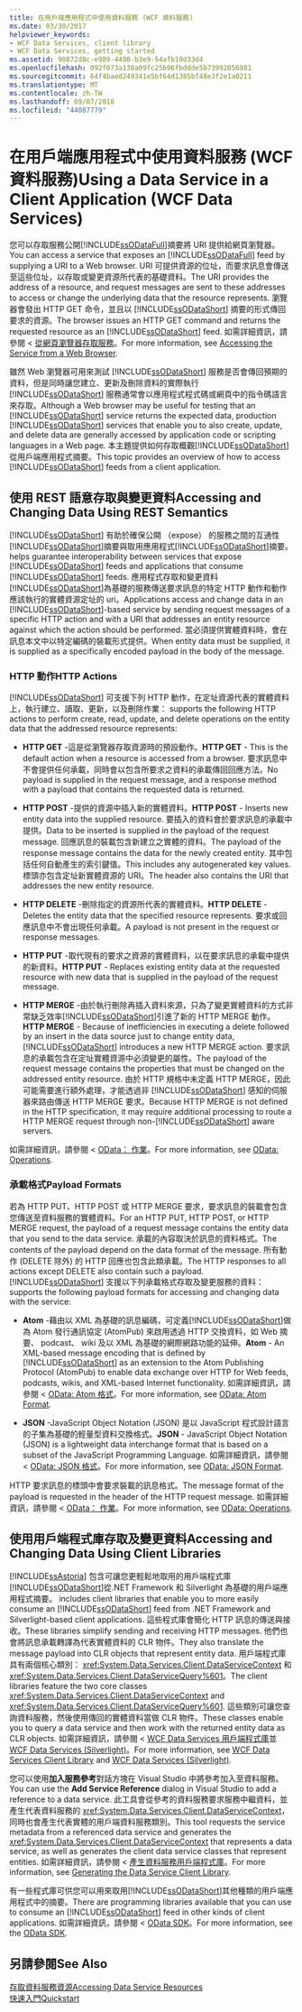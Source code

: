 ```yaml
---
title: 在用戶端應用程式中使用資料服務 (WCF 資料服務)
ms.date: 03/30/2017
helpviewer_keywords:
- WCF Data Services, client library
- WCF Data Services, getting started
ms.assetid: 90872d0c-e989-4490-b3e9-54afb10d33d4
ms.openlocfilehash: 092f073a138a09fc25b96fbddde5b73992056981
ms.sourcegitcommit: 64f4baed249341e5bf64d1385bf48e3f2e1a0211
ms.translationtype: MT
ms.contentlocale: zh-TW
ms.lasthandoff: 09/07/2018
ms.locfileid: "44087779"
---
```

# <a name="using-a-data-service-in-a-client-application-wcf-data-services"></a><span data-ttu-id="42b32-102">在用戶端應用程式中使用資料服務 (WCF 資料服務)</span><span class="sxs-lookup"><span data-stu-id="42b32-102">Using a Data Service in a Client Application (WCF Data Services)</span></span>
<span data-ttu-id="42b32-103">您可以存取服務公開[!INCLUDE[ssODataFull](../../../../includes/ssodatafull-md.md)]摘要將 URI 提供給網頁瀏覽器。</span><span class="sxs-lookup"><span data-stu-id="42b32-103">You can access a service that exposes an [!INCLUDE[ssODataFull](../../../../includes/ssodatafull-md.md)] feed by supplying a URI to a Web browser.</span></span> <span data-ttu-id="42b32-104">URI 可提供資源的位址，而要求訊息會傳送至這些位址，以存取或變更資源所代表的基礎資料。</span><span class="sxs-lookup"><span data-stu-id="42b32-104">The URI provides the address of a resource, and request messages are sent to these addresses to access or change the underlying data that the resource represents.</span></span> <span data-ttu-id="42b32-105">瀏覽器會發出 HTTP GET 命令，並且以 [!INCLUDE[ssODataShort](../../../../includes/ssodatashort-md.md)] 摘要的形式傳回要求的資源。</span><span class="sxs-lookup"><span data-stu-id="42b32-105">The browser issues an HTTP GET command and returns the requested resource as an [!INCLUDE[ssODataShort](../../../../includes/ssodatashort-md.md)] feed.</span></span> <span data-ttu-id="42b32-106">如需詳細資訊，請參閱 <<c0> [ 從網頁瀏覽器存取服務](../../../../docs/framework/data/wcf/accessing-the-service-from-a-web-browser-wcf-data-services-quickstart.md)。</span><span class="sxs-lookup"><span data-stu-id="42b32-106">For more information, see [Accessing the Service from a Web Browser](../../../../docs/framework/data/wcf/accessing-the-service-from-a-web-browser-wcf-data-services-quickstart.md).</span></span>  
  
 <span data-ttu-id="42b32-107">雖然 Web 瀏覽器可用來測試 [!INCLUDE[ssODataShort](../../../../includes/ssodatashort-md.md)] 服務是否會傳回預期的資料，但是同時讓您建立、更新及刪除資料的實際執行 [!INCLUDE[ssODataShort](../../../../includes/ssodatashort-md.md)] 服務通常會以應用程式程式碼或網頁中的指令碼語言來存取。</span><span class="sxs-lookup"><span data-stu-id="42b32-107">Although a Web browser may be useful for testing that an [!INCLUDE[ssODataShort](../../../../includes/ssodatashort-md.md)] service returns the expected data, production [!INCLUDE[ssODataShort](../../../../includes/ssodatashort-md.md)] services that enable you to also create, update, and delete data are generally accessed by application code or scripting languages in a Web page.</span></span> <span data-ttu-id="42b32-108">本主題提供如何存取概觀[!INCLUDE[ssODataShort](../../../../includes/ssodatashort-md.md)]從用戶端應用程式摘要。</span><span class="sxs-lookup"><span data-stu-id="42b32-108">This topic provides an overview of how to access [!INCLUDE[ssODataShort](../../../../includes/ssodatashort-md.md)] feeds from a client application.</span></span>  
  
## <a name="accessing-and-changing-data-using-rest-semantics"></a><span data-ttu-id="42b32-109">使用 REST 語意存取與變更資料</span><span class="sxs-lookup"><span data-stu-id="42b32-109">Accessing and Changing Data Using REST Semantics</span></span>  
 [!INCLUDE[ssODataShort](../../../../includes/ssodatashort-md.md)]<span data-ttu-id="42b32-110"> 有助於確保公開 （expose） 的服務之間的互通性[!INCLUDE[ssODataShort](../../../../includes/ssodatashort-md.md)]摘要與取用應用程式[!INCLUDE[ssODataShort](../../../../includes/ssodatashort-md.md)]摘要。</span><span class="sxs-lookup"><span data-stu-id="42b32-110"> helps guarantee interoperability between services that expose [!INCLUDE[ssODataShort](../../../../includes/ssodatashort-md.md)] feeds and applications that consume [!INCLUDE[ssODataShort](../../../../includes/ssodatashort-md.md)] feeds.</span></span> <span data-ttu-id="42b32-111">應用程式存取和變更資料[!INCLUDE[ssODataShort](../../../../includes/ssodatashort-md.md)]為基礎的服務傳送要求訊息的特定 HTTP 動作和動作應該執行的實體資源定址的 uri。</span><span class="sxs-lookup"><span data-stu-id="42b32-111">Applications access and change data in an [!INCLUDE[ssODataShort](../../../../includes/ssodatashort-md.md)]-based service by sending request messages of a specific HTTP action and with a URI that addresses an entity resource against which the action should be performed.</span></span> <span data-ttu-id="42b32-112">當必須提供實體資料時，會在訊息本文中以特定編碼的裝載形式提供。</span><span class="sxs-lookup"><span data-stu-id="42b32-112">When entity data must be supplied, it is supplied as a specifically encoded payload in the body of the message.</span></span>  
  
### <a name="http-actions"></a><span data-ttu-id="42b32-113">HTTP 動作</span><span class="sxs-lookup"><span data-stu-id="42b32-113">HTTP Actions</span></span>  
 [!INCLUDE[ssODataShort](../../../../includes/ssodatashort-md.md)]<span data-ttu-id="42b32-114"> 可支援下列 HTTP 動作，在定址資源代表的實體資料上，執行建立、讀取、更新，以及刪除作業：</span><span class="sxs-lookup"><span data-stu-id="42b32-114"> supports the following HTTP actions to perform create, read, update, and delete operations on the entity data that the addressed resource represents:</span></span>  
  
-   <span data-ttu-id="42b32-115">**HTTP GET** -這是從瀏覽器存取資源時的預設動作。</span><span class="sxs-lookup"><span data-stu-id="42b32-115">**HTTP GET** - This is the default action when a resource is accessed from a browser.</span></span> <span data-ttu-id="42b32-116">要求訊息中不會提供任何承載，同時會以包含所要求之資料的承載傳回回應方法。</span><span class="sxs-lookup"><span data-stu-id="42b32-116">No payload is supplied in the request message, and a response method with a payload that contains the requested data is returned.</span></span>  
  
-   <span data-ttu-id="42b32-117">**HTTP POST** -提供的資源中插入新的實體資料。</span><span class="sxs-lookup"><span data-stu-id="42b32-117">**HTTP POST** - Inserts new entity data into the supplied resource.</span></span> <span data-ttu-id="42b32-118">要插入的資料會於要求訊息的承載中提供。</span><span class="sxs-lookup"><span data-stu-id="42b32-118">Data to be inserted is supplied in the payload of the request message.</span></span> <span data-ttu-id="42b32-119">回應訊息的裝載包含新建立之實體的資料。</span><span class="sxs-lookup"><span data-stu-id="42b32-119">The payload of the response message contains the data for the newly created entity.</span></span> <span data-ttu-id="42b32-120">其中包括任何自動產生的索引鍵值。</span><span class="sxs-lookup"><span data-stu-id="42b32-120">This includes any autogenerated key values.</span></span> <span data-ttu-id="42b32-121">標頭亦包含定址新實體資源的 URI。</span><span class="sxs-lookup"><span data-stu-id="42b32-121">The header also contains the URI that addresses the new entity resource.</span></span>  
  
-   <span data-ttu-id="42b32-122">**HTTP DELETE** -刪除指定的資源所代表的實體資料。</span><span class="sxs-lookup"><span data-stu-id="42b32-122">**HTTP DELETE** - Deletes the entity data that the specified resource represents.</span></span> <span data-ttu-id="42b32-123">要求或回應訊息中不會出現任何承載。</span><span class="sxs-lookup"><span data-stu-id="42b32-123">A payload is not present in the request or response messages.</span></span>  
  
-   <span data-ttu-id="42b32-124">**HTTP PUT** -取代現有的要求之資源的實體資料，以在要求訊息的承載中提供的新資料。</span><span class="sxs-lookup"><span data-stu-id="42b32-124">**HTTP PUT** - Replaces existing entity data at the requested resource with new data that is supplied in the payload of the request message.</span></span>  
  
-   <span data-ttu-id="42b32-125">**HTTP MERGE** -由於執行刪除再插入資料來源，只為了變更實體資料的方式非常缺乏效率[!INCLUDE[ssODataShort](../../../../includes/ssodatashort-md.md)]引進了新的 HTTP MERGE 動作。</span><span class="sxs-lookup"><span data-stu-id="42b32-125">**HTTP MERGE** - Because of inefficiencies in executing a delete followed by an insert in the data source just to change entity data, [!INCLUDE[ssODataShort](../../../../includes/ssodatashort-md.md)] introduces a new HTTP MERGE action.</span></span> <span data-ttu-id="42b32-126">要求訊息的承載包含在定址實體資源中必須變更的屬性。</span><span class="sxs-lookup"><span data-stu-id="42b32-126">The payload of the request message contains the properties that must be changed on the addressed entity resource.</span></span> <span data-ttu-id="42b32-127">由於 HTTP 規格中未定義 HTTP MERGE，因此可能需要進行額外處理，才能透過非 [!INCLUDE[ssODataShort](../../../../includes/ssodatashort-md.md)] 感知的伺服器來路由傳送 HTTP MERGE 要求。</span><span class="sxs-lookup"><span data-stu-id="42b32-127">Because HTTP MERGE is not defined in the HTTP specification, it may require additional processing to route a HTTP MERGE request through non-[!INCLUDE[ssODataShort](../../../../includes/ssodatashort-md.md)] aware servers.</span></span>  
  
 <span data-ttu-id="42b32-128">如需詳細資訊，請參閱 < [OData： 作業](https://go.microsoft.com/fwlink/?LinkId=185792)。</span><span class="sxs-lookup"><span data-stu-id="42b32-128">For more information, see [OData: Operations](https://go.microsoft.com/fwlink/?LinkId=185792).</span></span>  
  
### <a name="payload-formats"></a><span data-ttu-id="42b32-129">承載格式</span><span class="sxs-lookup"><span data-stu-id="42b32-129">Payload Formats</span></span>  
 <span data-ttu-id="42b32-130">若為 HTTP PUT、HTTP POST 或 HTTP MERGE 要求，要求訊息的裝載會包含您傳送至資料服務的實體資料。</span><span class="sxs-lookup"><span data-stu-id="42b32-130">For an HTTP PUT, HTTP POST, or HTTP MERGE request, the payload of a request message contains the entity data that you send to the data service.</span></span> <span data-ttu-id="42b32-131">承載的內容取決於訊息的資料格式。</span><span class="sxs-lookup"><span data-stu-id="42b32-131">The contents of the payload depend on the data format of the message.</span></span> <span data-ttu-id="42b32-132">所有動作 (DELETE 除外) 的 HTTP 回應也包含此類承載。</span><span class="sxs-lookup"><span data-stu-id="42b32-132">The HTTP responses to all actions except DELETE also contain such a payload.</span></span> [!INCLUDE[ssODataShort](../../../../includes/ssodatashort-md.md)]<span data-ttu-id="42b32-133"> 支援以下列承載格式存取及變更服務的資料：</span><span class="sxs-lookup"><span data-stu-id="42b32-133"> supports the following payload formats for accessing and changing data with the service:</span></span>  
  
-   <span data-ttu-id="42b32-134">**Atom** -藉由以 XML 為基礎的訊息編碼，可定義[!INCLUDE[ssODataShort](../../../../includes/ssodatashort-md.md)]做為 Atom 發行通訊協定 (AtomPub) 來啟用透過 HTTP 交換資料，如 Web 摘要、 podcast、 wiki 及以 XML 為基礎的網際網路功能的延伸。</span><span class="sxs-lookup"><span data-stu-id="42b32-134">**Atom** - An XML-based message encoding that is defined by [!INCLUDE[ssODataShort](../../../../includes/ssodatashort-md.md)] as an extension to the Atom Publishing Protocol (AtomPub) to enable data exchange over HTTP for Web feeds, podcasts, wikis, and XML-based Internet functionality.</span></span> <span data-ttu-id="42b32-135">如需詳細資訊，請參閱 < [OData: Atom 格式](https://go.microsoft.com/fwlink/?LinkId=185794)。</span><span class="sxs-lookup"><span data-stu-id="42b32-135">For more information, see [OData: Atom Format](https://go.microsoft.com/fwlink/?LinkId=185794).</span></span>  
  
-   <span data-ttu-id="42b32-136">**JSON** -JavaScript Object Notation (JSON) 是以 JavaScript 程式設計語言的子集為基礎的輕量型資料交換格式。</span><span class="sxs-lookup"><span data-stu-id="42b32-136">**JSON** - JavaScript Object Notation (JSON) is a lightweight data interchange format that is based on a subset of the JavaScript Programming Language.</span></span> <span data-ttu-id="42b32-137">如需詳細資訊，請參閱 < [OData: JSON 格式](https://go.microsoft.com/fwlink/?LinkId=185795)。</span><span class="sxs-lookup"><span data-stu-id="42b32-137">For more information, see [OData: JSON Format](https://go.microsoft.com/fwlink/?LinkId=185795).</span></span>  
  
 <span data-ttu-id="42b32-138">HTTP 要求訊息的標頭中會要求裝載的訊息格式。</span><span class="sxs-lookup"><span data-stu-id="42b32-138">The message format of the payload is requested in the header of the HTTP request message.</span></span> <span data-ttu-id="42b32-139">如需詳細資訊，請參閱 < [OData： 作業](https://go.microsoft.com/fwlink/?LinkID=185792)。</span><span class="sxs-lookup"><span data-stu-id="42b32-139">For more information, see [OData: Operations](https://go.microsoft.com/fwlink/?LinkID=185792).</span></span>  
  
## <a name="accessing-and-changing-data-using-client-libraries"></a><span data-ttu-id="42b32-140">使用用戶端程式庫存取及變更資料</span><span class="sxs-lookup"><span data-stu-id="42b32-140">Accessing and Changing Data Using Client Libraries</span></span>  
 [!INCLUDE[ssAstoria](../../../../includes/ssastoria-md.md)]<span data-ttu-id="42b32-141"> 包含可讓您更輕鬆地取用的用戶端程式庫[!INCLUDE[ssODataShort](../../../../includes/ssodatashort-md.md)]從.NET Framework 和 Silverlight 為基礎的用戶端應用程式摘要。</span><span class="sxs-lookup"><span data-stu-id="42b32-141"> includes client libraries that enable you to more easily consume an [!INCLUDE[ssODataShort](../../../../includes/ssodatashort-md.md)] feed from .NET Framework and Silverlight-based client applications.</span></span> <span data-ttu-id="42b32-142">這些程式庫會簡化 HTTP 訊息的傳送與接收。</span><span class="sxs-lookup"><span data-stu-id="42b32-142">These libraries simplify sending and receiving HTTP messages.</span></span> <span data-ttu-id="42b32-143">他們也會將訊息承載轉譯為代表實體資料的 CLR 物件。</span><span class="sxs-lookup"><span data-stu-id="42b32-143">They also translate the message payload into CLR objects that represent entity data.</span></span> <span data-ttu-id="42b32-144">用戶端程式庫具有兩個核心類別： <xref:System.Data.Services.Client.DataServiceContext> 和 <xref:System.Data.Services.Client.DataServiceQuery%601>。</span><span class="sxs-lookup"><span data-stu-id="42b32-144">The client libraries feature the two core classes <xref:System.Data.Services.Client.DataServiceContext> and <xref:System.Data.Services.Client.DataServiceQuery%601>.</span></span> <span data-ttu-id="42b32-145">這些類別可讓您查詢資料服務，然後使用傳回的實體資料當做 CLR 物件。</span><span class="sxs-lookup"><span data-stu-id="42b32-145">These classes enable you to query a data service and then work with the returned entity data as CLR objects.</span></span> <span data-ttu-id="42b32-146">如需詳細資訊，請參閱 < [WCF Data Services 用戶端程式庫](../../../../docs/framework/data/wcf/wcf-data-services-client-library.md)並[WCF Data Services (Silverlight)](https://msdn.microsoft.com/library/c0cd9f4b-1372-48e4-9935-c8421239da30)。</span><span class="sxs-lookup"><span data-stu-id="42b32-146">For more information, see [WCF Data Services Client Library](../../../../docs/framework/data/wcf/wcf-data-services-client-library.md) and [WCF Data Services (Silverlight)](https://msdn.microsoft.com/library/c0cd9f4b-1372-48e4-9935-c8421239da30).</span></span>  
  
 <span data-ttu-id="42b32-147">您可以使用**加入服務參考**對話方塊在 Visual Studio 中將參考加入至資料服務。</span><span class="sxs-lookup"><span data-stu-id="42b32-147">You can use the **Add Service Reference** dialog in Visual Studio to add a reference to a data service.</span></span> <span data-ttu-id="42b32-148">此工具會從參考的資料服務要求服務中繼資料，並產生代表資料服務的 <xref:System.Data.Services.Client.DataServiceContext>，同時也會產生代表實體的用戶端資料服務類別。</span><span class="sxs-lookup"><span data-stu-id="42b32-148">This tool requests the service metadata from a referenced data service and generates the <xref:System.Data.Services.Client.DataServiceContext> that represents a data service, as well as generates the client data service classes that represent entities.</span></span> <span data-ttu-id="42b32-149">如需詳細資訊，請參閱 <<c0> [ 產生資料服務用戶端程式庫](../../../../docs/framework/data/wcf/generating-the-data-service-client-library-wcf-data-services.md)。</span><span class="sxs-lookup"><span data-stu-id="42b32-149">For more information, see [Generating the Data Service Client Library](../../../../docs/framework/data/wcf/generating-the-data-service-client-library-wcf-data-services.md).</span></span>  
  
 <span data-ttu-id="42b32-150">有一些程式庫可供您可以用來取用[!INCLUDE[ssODataShort](../../../../includes/ssodatashort-md.md)]其他種類的用戶端應用程式中的摘要。</span><span class="sxs-lookup"><span data-stu-id="42b32-150">There are programming libraries available that you can use to consume an [!INCLUDE[ssODataShort](../../../../includes/ssodatashort-md.md)] feed in other kinds of client applications.</span></span> <span data-ttu-id="42b32-151">如需詳細資訊，請參閱 < [OData SDK](https://go.microsoft.com/fwlink/?LinkId=185796)。</span><span class="sxs-lookup"><span data-stu-id="42b32-151">For more information, see the [OData SDK](https://go.microsoft.com/fwlink/?LinkId=185796).</span></span>  
  
## <a name="see-also"></a><span data-ttu-id="42b32-152">另請參閱</span><span class="sxs-lookup"><span data-stu-id="42b32-152">See Also</span></span>  
 [<span data-ttu-id="42b32-153">存取資料服務資源</span><span class="sxs-lookup"><span data-stu-id="42b32-153">Accessing Data Service Resources</span></span>](../../../../docs/framework/data/wcf/accessing-data-service-resources-wcf-data-services.md)  
 [<span data-ttu-id="42b32-154">快速入門</span><span class="sxs-lookup"><span data-stu-id="42b32-154">Quickstart</span></span>](../../../../docs/framework/data/wcf/quickstart-wcf-data-services.md)
